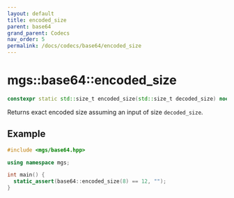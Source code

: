 ```yaml
---
layout: default
title: encoded_size
parent: base64
grand_parent: Codecs
nav_order: 5
permalink: /docs/codecs/base64/encoded_size
---
```


# mgs::base64::encoded_size

```cpp
constexpr static std::size_t encoded_size(std::size_t decoded_size) noexcept;
```

Returns exact encoded size assuming an input of size `decoded_size`.

## Example

```cpp
#include <mgs/base64.hpp>

using namespace mgs;

int main() {
  static_assert(base64::encoded_size(8) == 12, "");
}
```
